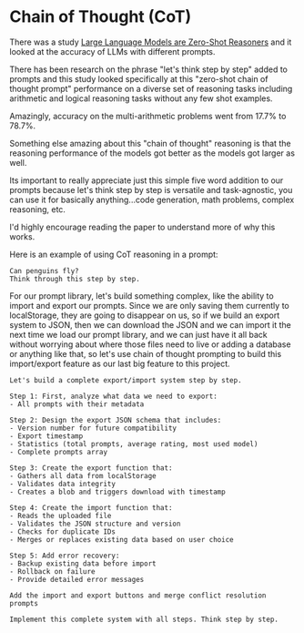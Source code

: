 # Chain of Thought (CoT)

There was a study [Large Language Models are Zero-Shot Reasoners](https://arxiv.org/pdf/2205.11916) and it looked at the accuracy of LLMs with different prompts.

There has been research on the phrase "let's think step by step" added to prompts and this study looked specifically at this "zero-shot chain of thought prompt" performance on a diverse set of reasoning tasks including arithmetic and logical reasoning tasks without any few shot examples.

Amazingly, accuracy on the multi-arithmetic problems went from 17.7% to 78.7%.

Something else amazing about this "chain of thought" reasoning is that the reasoning performance of the models got better as the models got larger as well.

Its important to really appreciate just this simple five word addition to our prompts because let's think step by step is versatile and task-agnostic, you can use it for basically anything...code generation, math problems, complex reasoning, etc.

I'd highly encourage reading the paper to understand more of why this works.

Here is an example of using CoT reasoning in a prompt:
```
Can penguins fly?
Think through this step by step.
```

For our prompt library, let's build something complex, like the ability to import and export our prompts. Since we are only saving them currently to localStorage, they are going to disappear on us, so if we build an export system to JSON, then we can download the JSON and we can import it the next time we load our prompt library, and we can just have it all back without worrying about where those files need to live or adding a database or anything like that, so let's use chain of thought prompting to build this import/export feature as our last big feature to this project.

```
Let's build a complete export/import system step by step.

Step 1: First, analyze what data we need to export:
- All prompts with their metadata

Step 2: Design the export JSON schema that includes:
- Version number for future compatibility
- Export timestamp
- Statistics (total prompts, average rating, most used model)
- Complete prompts array

Step 3: Create the export function that:
- Gathers all data from localStorage
- Validates data integrity
- Creates a blob and triggers download with timestamp

Step 4: Create the import function that:
- Reads the uploaded file
- Validates the JSON structure and version
- Checks for duplicate IDs
- Merges or replaces existing data based on user choice

Step 5: Add error recovery:
- Backup existing data before import
- Rollback on failure
- Provide detailed error messages

Add the import and export buttons and merge conflict resolution prompts

Implement this complete system with all steps. Think step by step.
```
